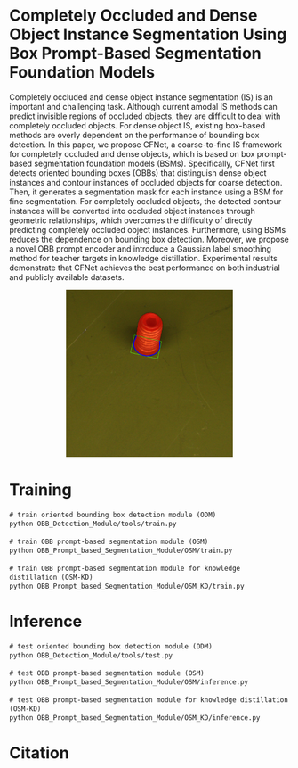 # Completely Occluded and Dense Object Instance Segmentation Using Box Prompt-Based Segmentation Foundation Models
Completely occluded and dense object instance segmentation (IS) is an important and challenging task. Although current amodal IS methods can predict invisible regions of occluded objects, they are difficult to deal with completely occluded objects. For dense object IS, existing box-based methods are overly dependent on the performance of bounding box detection. In this paper, we propose CFNet, a coarse-to-fine IS framework for completely occluded and dense objects, which is based on box prompt-based segmentation foundation models (BSMs). Specifically, CFNet first detects oriented bounding boxes (OBBs) that distinguish dense object instances and contour instances of occluded objects for coarse detection. Then, it generates a segmentation mask for each instance using a BSM for fine segmentation. For completely occluded objects, the detected contour instances will be converted into occluded object instances through geometric relationships, which overcomes the difficulty of directly predicting completely occluded object instances. Furthermore, using BSMs reduces the dependence on bounding box detection. Moreover, we propose a novel OBB prompt encoder and introduce a Gaussian label smoothing method for teacher targets in knowledge distillation. Experimental results demonstrate that CFNet achieves the best performance on both industrial and publicly available datasets.  
 
<div align=center>
<img src="https://github.com/zhen6618/ContourNet/blob/master/OBB_Prompt_based_Segmentation_Module/OSM/demo_pred_mask.png" width="300px">
</div>

# Training
```
# train oriented bounding box detection module (ODM)
python OBB_Detection_Module/tools/train.py

# train OBB prompt-based segmentation module (OSM)
python OBB_Prompt_based_Segmentation_Module/OSM/train.py

# train OBB prompt-based segmentation module for knowledge distillation (OSM-KD)
python OBB_Prompt_based_Segmentation_Module/OSM_KD/train.py

```

# Inference
```
# test oriented bounding box detection module (ODM)
python OBB_Detection_Module/tools/test.py

# test OBB prompt-based segmentation module (OSM)
python OBB_Prompt_based_Segmentation_Module/OSM/inference.py

# test OBB prompt-based segmentation module for knowledge distillation (OSM-KD)
python OBB_Prompt_based_Segmentation_Module/OSM_KD/inference.py
```

# Citation



